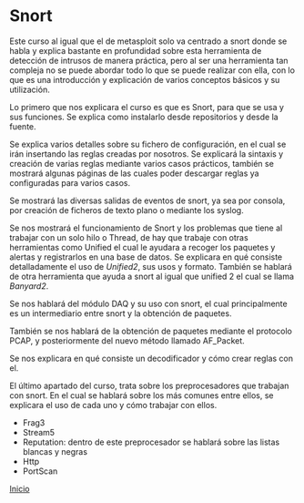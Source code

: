 # Snort

Este curso al igual que el de metasploit solo va centrado a snort donde se habla y explica bastante en profundidad sobre esta herramienta de detección de intrusos de manera práctica, pero al ser una herramienta tan compleja no se puede abordar todo lo que se puede realizar con ella, con lo que es una introducción y explicación de varios conceptos básicos y su utilización.

Lo primero que nos explicara el curso es que es Snort, para que se usa y sus funciones.
Se explica como instalarlo desde repositorios y desde la fuente.

Se explica varios detalles sobre su fichero de configuración, en el cual se irán insertando las reglas creadas por nosotros.
Se explicará la sintaxis y creación de varias reglas mediante varios casos prácticos, también se mostrará algunas páginas de las cuales poder descargar reglas ya configuradas para varios casos.

Se mostrará las diversas salidas de eventos de snort, ya sea por consola, por creación de ficheros de texto plano o mediante los syslog.

Se nos mostrará el funcionamiento de Snort y los problemas que tiene al trabajar con un solo hilo o Thread, de hay que trabaje con otras herramientas como Unified el cual le ayudara a recoger los paquetes y alertas y registrarlos en una base de datos.
Se explicara en qué consiste detalladamente el uso de _Unified2_, sus usos y formato.
También se hablará de otra herramienta que ayuda a snort al igual que unified 2 el cual se llama _Banyard2_.

Se nos hablará del módulo DAQ y su uso con snort, el cual principalmente es un intermediario entre snort y la obtención de paquetes.

También se nos hablará de la obtención de paquetes mediante el protocolo PCAP, y posteriormente del nuevo método llamado AF_Packet.

Se nos explicara en qué consiste un decodificador y cómo crear reglas con el.

El último apartado del curso, trata sobre los preprocesadores que trabajan con snort.
En el cual se hablará sobre los más comunes entre ellos, se explicara el uso de cada uno y cómo trabajar con ellos.
- Frag3
- Stream5
- Reputation: dentro de este preprocesador se hablará sobre las listas blancas y negras
- Http
- PortScan

[Inicio](https://franciscocadena.github.io/Resumen-Curso-Ciberseguridad/)


